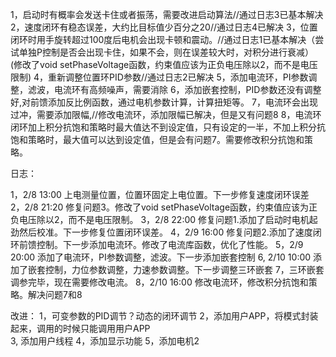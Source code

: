 1，启动时有概率会发送卡住或者振荡，需要改进启动算法//通过日志3已基本解决
2，速度闭环有稳态误差，大约比目标值少百分之20//通过日志4已解决
3，位置闭环时用手旋转超过100度后电机会出现卡顿和震动。//通过日志1已基本解决（尝试单独P控制是否会出现卡住，如果不会，则在误差较大时，对积分进行衰减）(修改了void setPhaseVoltage函数，约束值应该为正负电压除以2，而不是电压限制)
4，重新调整位置环PID参数//通过日志2已解决
5，添加电流环，PI参数调整，滤波，电流环有高频噪声，需要消除
6，添加嵌套控制，PID参数还没有调整好,对前馈添加反比例函数，通过电机参数计算，计算扭矩等。
7，电流环会出现过冲，需要添加限幅,//修改电流环，添加限幅已解决，但是又有问题8
8，电流环闭环加上积分抗饱和策略时最大值达不到设定值，只有设定的一半，不加上积分抗饱和策略时，最大值可以达到设定值，但是会有问题7。需要修改积分抗饱和策略。




日志：

1，2/8 13:00 上电测量位置，位置环固定上电位置。下一步修复速度闭环误差
2，2/8 21:20 修复问题3。修改了void setPhaseVoltage函数，约束值应该为正负电压除以2，而不是电压限制。
3，2/8 22:00 修复问题1.添加了启动时电机起劲然后校准。下一步修复位置闭环误差。
4，2/9 16:00 修复问题2.添加了速度闭环前馈控制。下一步添加电流环。修改了电流库函数，优化了性能。
5，2/9 20:00 添加了电流环，PI参数调整，滤波。下一步添加嵌套控制
6, 2/10 10:00 添加了嵌套控制，力位参数调整，力速参数调整。下一步调整三环嵌套
7，三环嵌套调参完毕，现在需要修改电流。
8，2/10 16:00 修改电流环，修改积分抗饱和策略。解决问题7和8







改进：
1，可变参数的PID调节？动态的闭环调节
2，添加用户APP，将模式封装起来，调用的时候只能调用用户APP   
3, 添加用户线程
4，添加显示功能
5，添加电机2
